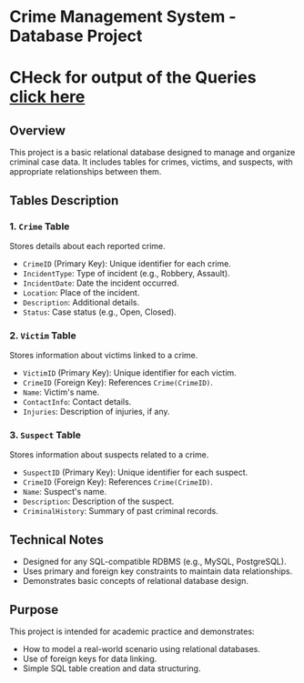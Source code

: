 # Crime Management System - Database Project


# CHeck for output of the Queries [click here](https://github.com/cybermad7373/Hexaware_Practice_codes/wiki/SQL-Coding-challenge-Output)


##  Overview
This project is a basic relational database designed to manage and organize criminal case data. It includes tables for crimes, victims, and suspects, with appropriate relationships between them.

##  Tables Description

### 1. `Crime` Table
Stores details about each reported crime.

- `CrimeID` (Primary Key): Unique identifier for each crime.
- `IncidentType`: Type of incident (e.g., Robbery, Assault).
- `IncidentDate`: Date the incident occurred.
- `Location`: Place of the incident.
- `Description`: Additional details.
- `Status`: Case status (e.g., Open, Closed).

### 2. `Victim` Table
Stores information about victims linked to a crime.

- `VictimID` (Primary Key): Unique identifier for each victim.
- `CrimeID` (Foreign Key): References `Crime(CrimeID)`.
- `Name`: Victim's name.
- `ContactInfo`: Contact details.
- `Injuries`: Description of injuries, if any.

### 3. `Suspect` Table
Stores information about suspects related to a crime.

- `SuspectID` (Primary Key): Unique identifier for each suspect.
- `CrimeID` (Foreign Key): References `Crime(CrimeID)`.
- `Name`: Suspect's name.
- `Description`: Description of the suspect.
- `CriminalHistory`: Summary of past criminal records.

##  Technical Notes

- Designed for any SQL-compatible RDBMS (e.g., MySQL, PostgreSQL).
- Uses primary and foreign key constraints to maintain data relationships.
- Demonstrates basic concepts of relational database design.

##  Purpose

This project is intended for academic practice and demonstrates:
- How to model a real-world scenario using relational databases.
- Use of foreign keys for data linking.
- Simple SQL table creation and data structuring.
